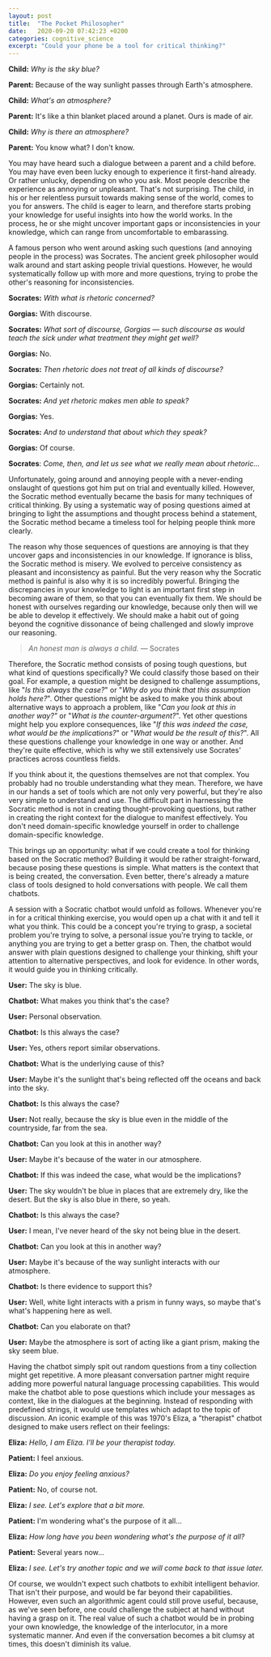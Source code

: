 ```yaml
---
layout: post
title:  "The Pocket Philosopher"
date:   2020-09-20 07:42:23 +0200
categories: cognitive_science
excerpt: "Could your phone be a tool for critical thinking?"
---
```

**Child:** *Why is the sky blue?*

**Parent:** Because of the way sunlight passes through Earth's atmosphere.

**Child:** *What's an atmosphere?*

**Parent:** It's like a thin blanket placed around a planet. Ours is made of air.

**Child:** *Why is there an atmosphere?*

**Parent:** You know what? I don't know.

You may have heard such a dialogue between a parent and a child before. You may have even been lucky enough to experience it first-hand already. Or rather unlucky, depending on who you ask. Most people describe the experience as annoying or unpleasant. That's not surprising. The child, in his or her relentless pursuit towards making sense of the world, comes to you for answers. The child is eager to learn, and therefore starts probing your knowledge for useful insights into how the world works. In the process, he or she might uncover important gaps or inconsistencies in your knowledge, which can range from uncomfortable to embarassing.

A famous person who went around asking such questions (and annoying people in the process) was Socrates. The ancient greek philosopher would walk around and start asking people trivial questions. However, he would systematically follow up with more and more questions, trying to probe the other's reasoning for inconsistencies.

**Socrates:** *With what is rhetoric concerned?*

**Gorgias:** With discourse.

**Socrates:** *What sort of discourse, Gorgias — such discourse as would teach the sick under what treatment they might get well?*

**Gorgias:** No.

**Socrates:** *Then rhetoric does not treat of all kinds of discourse?*

**Gorgias:** Certainly not.

**Socrates:** *And yet rhetoric makes men able to speak?*

**Gorgias:** Yes.

**Socrates:** *And to understand that about which they speak?*

**Gorgias:** Of course.

**Socrates**: *Come, then, and let us see what we really mean about rhetoric...*

Unfortunately, going around and annoying people with a never-ending onslaught of questions got him put on trial and eventually killed. However, the Socratic method eventually became the basis for many techniques of critical thinking. By using a systematic way of posing questions aimed at bringing to light the assumptions and thought process behind a statement, the Socratic method became a timeless tool for helping people think more clearly.

The reason why those sequences of questions are annoying is that they uncover gaps and inconsistencies in our knowledge. If ignorance is bliss, the Socratic method is misery. We evolved to perceive consistency as pleasant and inconsistency as painful. But the very reason why the Socratic method is painful is also why it is so incredibly powerful. Bringing the discrepancies in your knowledge to light is an important first step in becoming aware of them, so that you can eventually fix them. We should be honest with ourselves regarding our knowledge, because only then will we be able to develop it effectively. We should make a habit out of going beyond the cognitive dissonance of being challenged and slowly improve our reasoning.

> *An honest man is always a child. —* Socrates

Therefore, the Socratic method consists of posing tough questions, but what kind of questions specifically? We could classify those based on their goal. For example, a question might be designed to challenge assumptions, like "*Is this always the case?*" or "*Why do you think that this assumption holds here?*". Other questions might be asked to make you think about alternative ways to approach a problem, like "*Can you look at this in another way?"* or "*What is the counter-argument?*". Yet other questions might help you explore consequences, like "*If this was indeed the case, what would be the implications?*" or "*What would be the result of this?*". All these questions challenge your knowledge in one way or another. And they're quite effective, which is why we still extensively use Socrates' practices across countless fields.

If you think about it, the questions themselves are not that complex. You probably had no trouble understanding what they mean. Therefore, we have in our hands a set of tools which are not only very powerful, but they're also very simple to understand and use. The difficult part in harnessing the Socratic method is not in creating thought-provoking questions, but rather in creating the right context for the dialogue to manifest effectively. You don't need domain-specific knowledge yourself in order to challenge domain-specific knowledge.

This brings up an opportunity: what if we could create a tool for thinking based on the Socratic method? Building it would be rather straight-forward, because posing these questions is simple. What matters is the context that is being created, the conversation. Even better, there's already a mature class of tools designed to hold conversations with people. We call them chatbots.

A session with a Socratic chatbot would unfold as follows. Whenever you're in for a critical thinking exercise, you would open up a chat with it and tell it what you think. This could be a concept you're trying to grasp, a societal problem you're trying to solve, a personal issue you're trying to tackle, or anything you are trying to get a better grasp on. Then, the chatbot would answer with plain questions designed to challenge your thinking, shift your attention to alternative perspectives, and look for evidence. In other words, it would guide you in thinking critically.

**User:** The sky is blue.

**Chatbot:** What makes you think that's the case?

**User:** Personal observation.

**Chatbot:** Is this always the case?

**User:** Yes, others report similar observations.

**Chatbot:** What is the underlying cause of this?

**User:** Maybe it's the sunlight that's being reflected off the oceans and back into the sky.

**Chatbot:** Is this always the case?

**User:** Not really, because the sky is blue even in the middle of the countryside, far from the sea.

**Chatbot:** Can you look at this in another way?

**User:** Maybe it's because of the water in our atmosphere.

**Chatbot:** If this was indeed the case, what would be the implications?

**User:** The sky wouldn't be blue in places that are extremely dry, like the desert. But the sky is also blue in there, so yeah.

**Chatbot:** Is this always the case?

**User:** I mean, I've never heard of the sky not being blue in the desert.

**Chatbot:** Can you look at this in another way?

**User:** Maybe it's because of the way sunlight interacts with our atmosphere.

**Chatbot:** Is there evidence to support this?

**User:** Well, white light interacts with a prism in funny ways, so maybe that's what's happening here as well.

**Chatbot:** Can you elaborate on that?

**User:** Maybe the atmosphere is sort of acting like a giant prism, making the sky seem blue. 

Having the chatbot simply spit out random questions from a tiny collection might get repetitive. A more pleasant conversation partner might require adding more powerful natural language processing capabilities. This would make the chatbot able to pose questions which include your messages as context, like in the dialogues at the beginning. Instead of responding with predefined strings, it would use templates which adapt to the topic of discussion. An iconic example of this was 1970's Eliza, a "therapist" chatbot designed to make users reflect on their feelings:

**Eliza:** *Hello, I am Eliza. I'll be your therapist today.*

**Patient:** I feel anxious.

**Eliza:** *Do you enjoy feeling anxious?*

**Patient:** No, of course not.

**Eliza:** *I see. Let's explore that a bit more.*

**Patient:** I'm wondering what's the purpose of it all...

**Eliza:** *How long have you been wondering what's the purpose of it all?*

**Patient:** Several years now...

**Eliza:** *I see. Let's try another topic and we will come back to that issue later.*

Of course, we wouldn't expect such chatbots to exhibit intelligent behavior. That isn't their purpose, and would be far beyond their capabilities. However, even such an algorithmic agent could still prove useful, because, as we've seen before, one could challenge the subject at hand without having a grasp on it. The real value of such a chatbot would be in probing your own knowledge, the knowledge of the interlocutor, in a more systematic manner. And even if the conversation becomes a bit clumsy at times, this doesn't diminish its value.